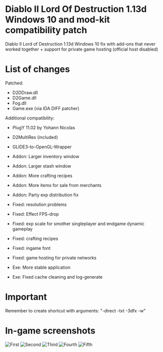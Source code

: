 # Diablo II Lord Of Destruction 1.13d Windows 10 and mod-kit compatibility patch
Diablo II Lord of Destruction 1.13d Windows 10 fix with add-ons that never worked together + support for private game hosting (official host disabled)
# List of changes
Patched:
* D2DDraw.dll
* D2Game.dll
* Fog.dll
* Game.exe (via IDA DIFF patcher)


Additional compatibility:
* PlugY 11.02 by Yohann Nicolas
* D2MultiRes (included)
* GLIDE3-to-OpenGL-Wrapper

* Addon: Larger inventory window
* Addon: Larger stash window
* Addon: More crafting recipes
* Addon: More items for sale from merchants
* Addon: Party exp distribution fix
* Fixed: resolution problems
* Fixed: Effect FPS-drop
* Fixed: exp scale for smother singleplayer and endgame dynamic gameplay
* Fixed: crafting recipes
* Fixed: ingame font
* Fixed: game hosting for private networks
* Exe: More stable application
* Exe: Fixed cache cleaning and log-generate
# Important
Remember to create shortcut with arguments: "-direct -txt -3dfx -w"

# In-game screenshots
![First](http://nirray.bplaced.net/Download/Github/d2/1.jpg)
![Second](http://nirray.bplaced.net/Download/Github/d2/2.jpg)
![Third](http://nirray.bplaced.net/Download/Github/d2/3.jpg)
![Fourth](http://nirray.bplaced.net/Download/Github/d2/4.PNG)
![Fifth](http://nirray.bplaced.net/Download/Github/d2/5.PNG)
